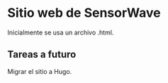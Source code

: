 # Sitio web de SensorWave

Inicialmente se usa un archivo .html. 

## Tareas a futuro

Migrar el sitio a Hugo.

